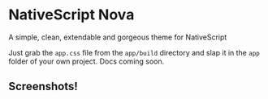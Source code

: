 # NativeScript Nova
A simple, clean, extendable and gorgeous theme for NativeScript

Just grab the `app.css` file from the `app/build` directory and slap it in the `app` folder of your own project. Docs coming soon.

## Screenshots!



